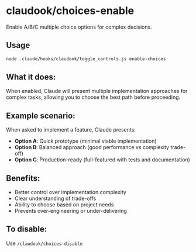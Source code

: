 # claudook/choices-enable

Enable A/B/C multiple choice options for complex decisions.

## Usage
```bash
node .claude/hooks/claudook/toggle_controls.js enable-choices
```

## What it does:
When enabled, Claude will present multiple implementation approaches for complex tasks, allowing you to choose the best path before proceeding.

## Example scenario:
When asked to implement a feature, Claude presents:
- **Option A**: Quick prototype (minimal viable implementation)
- **Option B**: Balanced approach (good performance vs complexity trade-off)
- **Option C**: Production-ready (full-featured with tests and documentation)

## Benefits:
- Better control over implementation complexity
- Clear understanding of trade-offs
- Ability to choose based on project needs
- Prevents over-engineering or under-delivering

## To disable:
Use `/claudook/choices-disable`
